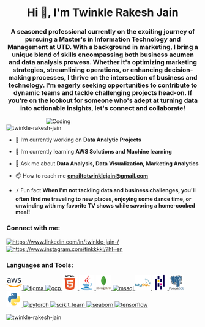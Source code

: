 

<h1 align="center">Hi 👋, I'm Twinkle Rakesh Jain</h1>
<h3 align="center">A seasoned professional currently on the exciting journey of pursuing a Master's in Information Technology and Management at UTD. With a background in marketing, I bring a unique blend of skills encompassing both business acumen and data analysis prowess. Whether it's optimizing marketing strategies, streamlining operations, or enhancing decision-making processes, I thrive on the intersection of business and technology. I'm eagerly seeking opportunities to contribute to dynamic teams and tackle challenging projects head-on. If you're on the lookout for someone who's adept at turning data into actionable insights, let's connect and collaborate!</h3>

<img align= "right" alt ="Coding" width= "400" src="https://www.springboard.com/blog/wp-content/uploads/2021/08/what-does-a-data-analyst-do-2022-career-guide.png">

<p align="left"> <img src="https://komarev.com/ghpvc/?username=twinkle-rakesh-jain&label=Profile%20views&color=0e75b6&style=flat" alt="twinkle-rakesh-jain" /> </p>

- 🔭 I’m currently working on **Data Analytic Projects**

- 🌱 I’m currently learning **AWS Solutions and Machine learning**

- 💬 Ask me about **Data Analysis, Data Visualization, Marketing Analytics**

- 📫 How to reach me **emailtotwinklejain@gmail.com**

- ⚡ Fun fact **When I'm not tackling data and business challenges, you'll often find me traveling to new places, enjoying some dance time, or unwinding with my favorite TV shows while savoring a home-cooked meal!**

<h3 align="left">Connect with me:</h3>
<p align="left">
<a href="https://linkedin.com/in/https://www.linkedin.com/in/twinkle-jain-/" target="blank"><img align="center" src="https://raw.githubusercontent.com/rahuldkjain/github-profile-readme-generator/master/src/images/icons/Social/linked-in-alt.svg" alt="https://www.linkedin.com/in/twinkle-jain-/" height="30" width="40" /></a>
<a href="https://instagram.com/https://www.instagram.com/tinkkkkl/?hl=en" target="blank"><img align="center" src="https://raw.githubusercontent.com/rahuldkjain/github-profile-readme-generator/master/src/images/icons/Social/instagram.svg" alt="https://www.instagram.com/tinkkkkl/?hl=en" height="30" width="40" /></a>
</p>

<h3 align="left">Languages and Tools:</h3>
<p align="left"> <a href="https://aws.amazon.com" target="_blank" rel="noreferrer"> <img src="https://raw.githubusercontent.com/devicons/devicon/master/icons/amazonwebservices/amazonwebservices-original-wordmark.svg" alt="aws" width="40" height="40"/> </a> <a href="https://www.figma.com/" target="_blank" rel="noreferrer"> <img src="https://www.vectorlogo.zone/logos/figma/figma-icon.svg" alt="figma" width="40" height="40"/> </a> <a href="https://cloud.google.com" target="_blank" rel="noreferrer"> <img src="https://www.vectorlogo.zone/logos/google_cloud/google_cloud-icon.svg" alt="gcp" width="40" height="40"/> </a> <a href="https://www.w3.org/html/" target="_blank" rel="noreferrer"> <img src="https://raw.githubusercontent.com/devicons/devicon/master/icons/html5/html5-original-wordmark.svg" alt="html5" width="40" height="40"/> </a> <a href="https://www.java.com" target="_blank" rel="noreferrer"> <img src="https://raw.githubusercontent.com/devicons/devicon/master/icons/java/java-original.svg" alt="java" width="40" height="40"/> </a> <a href="https://www.mongodb.com/" target="_blank" rel="noreferrer"> <img src="https://raw.githubusercontent.com/devicons/devicon/master/icons/mongodb/mongodb-original-wordmark.svg" alt="mongodb" width="40" height="40"/> </a> <a href="https://www.microsoft.com/en-us/sql-server" target="_blank" rel="noreferrer"> <img src="https://www.svgrepo.com/show/303229/microsoft-sql-server-logo.svg" alt="mssql" width="40" height="40"/> </a> <a href="https://www.mysql.com/" target="_blank" rel="noreferrer"> <img src="https://raw.githubusercontent.com/devicons/devicon/master/icons/mysql/mysql-original-wordmark.svg" alt="mysql" width="40" height="40"/> </a> <a href="https://pandas.pydata.org/" target="_blank" rel="noreferrer"> <img src="https://raw.githubusercontent.com/devicons/devicon/2ae2a900d2f041da66e950e4d48052658d850630/icons/pandas/pandas-original.svg" alt="pandas" width="40" height="40"/> </a> <a href="https://www.postgresql.org" target="_blank" rel="noreferrer"> <img src="https://raw.githubusercontent.com/devicons/devicon/master/icons/postgresql/postgresql-original-wordmark.svg" alt="postgresql" width="40" height="40"/> </a> <a href="https://www.python.org" target="_blank" rel="noreferrer"> <img src="https://raw.githubusercontent.com/devicons/devicon/master/icons/python/python-original.svg" alt="python" width="40" height="40"/> </a> <a href="https://pytorch.org/" target="_blank" rel="noreferrer"> <img src="https://www.vectorlogo.zone/logos/pytorch/pytorch-icon.svg" alt="pytorch" width="40" height="40"/> </a> <a href="https://scikit-learn.org/" target="_blank" rel="noreferrer"> <img src="https://upload.wikimedia.org/wikipedia/commons/0/05/Scikit_learn_logo_small.svg" alt="scikit_learn" width="40" height="40"/> </a> <a href="https://seaborn.pydata.org/" target="_blank" rel="noreferrer"> <img src="https://seaborn.pydata.org/_images/logo-mark-lightbg.svg" alt="seaborn" width="40" height="40"/> </a> <a href="https://www.tensorflow.org" target="_blank" rel="noreferrer"> <img src="https://www.vectorlogo.zone/logos/tensorflow/tensorflow-icon.svg" alt="tensorflow" width="40" height="40"/> </a> </p>

<p><img align="center" src="https://github-readme-streak-stats.herokuapp.com/?user=twinkle-rakesh-jain&" alt="twinkle-rakesh-jain" /></p>
